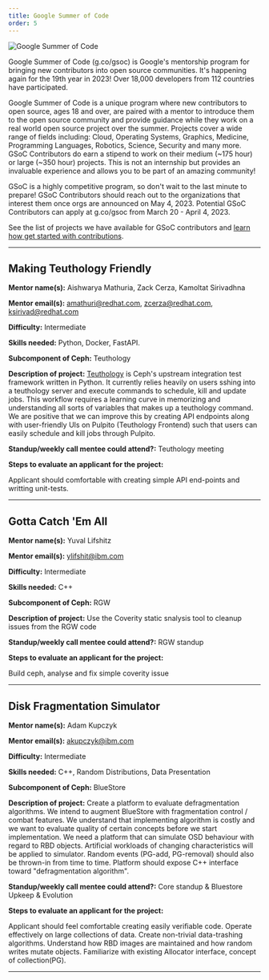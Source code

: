 ```yaml
---
title: Google Summer of Code
order: 5
---
```


![Google Summer of Code](/assets/bitmaps/hero-gsoc.png)

Google Summer of Code (g.co/gsoc) is Google's mentorship program for bringing
new contributors into open source communities. It's happening again for the
19th year in 2023! Over 18,000 developers from 112 countries have participated.

Google Summer of Code is a unique program where new contributors to open
source, ages 18 and over, are paired with a mentor to introduce them to the
open source community and provide guidance while they work on a real world open
source project over the summer. Projects cover a wide range of fields
including: Cloud, Operating Systems, Graphics, Medicine, Programming Languages,
Robotics, Science, Security and many more. GSoC Contributors do earn a stipend
to work on their medium (~175 hour) or large (~350 hour) projects. This is not
an internship but provides an invaluable experience and allows you to be part
of an amazing community!

GSoC is a highly competitive program, so don't wait to the last minute to
prepare! GSoC Contributors should reach out to the organizations that interest
them once orgs are announced on May 4, 2023. Potential GSoC Contributors can
apply at g.co/gsoc from March 20 - April 4, 2023.

See the list of projects we have available for GSoC contributors and [learn how
get started with contributions](https://ceph.io/en/developers/contribute/).

<hr class="hr">

## Making Teuthology Friendly

**Mentor name(s):** Aishwarya Mathuria, Zack Cerza, Kamoltat Sirivadhna

**Mentor email(s):** amathuri@redhat.com, zcerza@redhat.com, ksirivad@redhat.com

**Difficulty:** Intermediate

**Skills needed:** Python, Docker, FastAPI.

**Subcomponent of Ceph:** Teuthology

**Description of project:**
[Teuthology](https://github.com/ceph/teuthology/tree/master/docs) is Ceph's upstream integration test framework written in Python. It currently relies
heavily on users sshing into a teuthology server and execute commands to schedule, kill and update jobs.
This workflow requires a learning curve in memorizing and understanding all sorts of variables that makes up
a teuthology command. We are positive that we can improve this by creating API endpoints along with user-friendly UIs on Pulpito (Teuthology Frontend)
such that users can easily schedule and kill jobs through Pulpito.

**Standup/weekly call mentee could attend?:** Teuthology meeting

**Steps to evaluate an applicant for the project:**

Applicant should comfortable with creating simple API end-points and writting unit-tests.

<hr class="hr">

## Gotta Catch 'Em All

**Mentor name(s):** Yuval Lifshitz

**Mentor email(s):** ylifshit@ibm.com

**Difficulty:** Intermediate

**Skills needed:** C++

**Subcomponent of Ceph:** RGW

**Description of project:** 
Use the Coverity static snalysis tool to cleanup issues from the RGW code


**Standup/weekly call mentee could attend?:** RGW standup

**Steps to evaluate an applicant for the project:**

Build ceph, analyse and fix simple coverity issue

<hr class="hr">

## Disk Fragmentation Simulator

**Mentor name(s):** Adam Kupczyk

**Mentor email(s):** akupczyk@ibm.com

**Difficulty:** Intermediate

**Skills needed:** C++, Random Distributions, Data Presentation

**Subcomponent of Ceph:** BlueStore

**Description of project:**
Create a platform to evaluate defragmentation algorithms.
We intend to augment BlueStore with fragmentation control / combat features.
We understand that implementing algorithm is costly and we want to evaluate
quality of certain concepts before we start implementation.
We need a platform that can simulate OSD behaviour with regard to RBD objects.
Artificial workloads of changing characteristics will be applied to simulator.
Random events (PG-add, PG-removal) should also be thrown-in from time to time.
Platform should expose C++ interface toward "defragmentation algorithm".

**Standup/weekly call mentee could attend?:** Core standup & Bluestore Upkeep & Evolution

**Steps to evaluate an applicant for the project:**

Applicant should feel comfortable creating easily verifiable code.
Operate effectively on large collections of data. Create non-trivial data-trashing algorithms.
Understand how RBD images are maintained and how random writes mutate objects.
Familiarize with existing Allocator interface, concept of collection(PG).

<hr class="hr">

